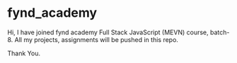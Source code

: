 # fynd_academy
Hi, I have joined fynd academy Full Stack JavaScript (MEVN) course, batch-8.
All my projects, assignments will be pushed in this repo.

Thank You.
